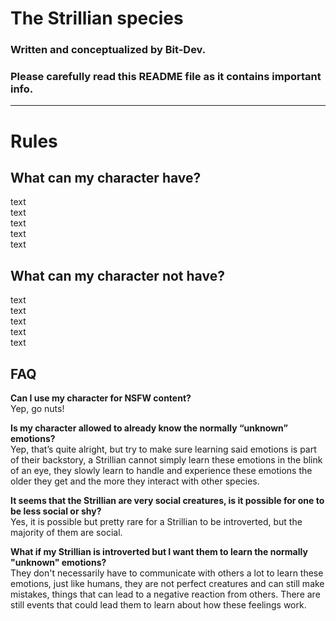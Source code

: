 # The Strillian species
### Written and conceptualized by Bit-Dev.
### Please carefully read this README file as it contains important info.
---
# Rules
## What can my character have?
text  
text  
text  
text  
text  

## What can my character not have?
text  
text  
text  
text  
text  

## FAQ

**Can I use my character for NSFW content?**  
Yep, go nuts!

**Is my character allowed to already know the normally “unknown” emotions?**  
Yep, that’s quite alright, but try to make sure learning said emotions is part of their backstory, a Strillian cannot simply learn these emotions in the blink of an eye, they slowly learn to handle and experience these emotions the older they get and the more they interact with other species.

**It seems that the Strillian are very social creatures, is it possible for one to be less social or shy?**  
Yes, it is possible but pretty rare for a Strillian to be introverted, but the majority of them are social.

**What if my Strillian is introverted but I want them to learn the normally "unknown" emotions?**  
They don't necessarily have to communicate with others a lot to learn these emotions, just like humans, they are not perfect creatures and can still make mistakes, things that can lead to a negative reaction from others. There are still events that could lead them to learn about how these feelings work.
